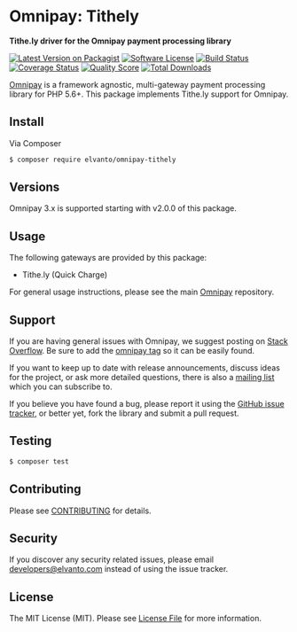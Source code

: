 # Omnipay: Tithely

**Tithe.ly driver for the Omnipay payment processing library**

[![Latest Version on Packagist](https://img.shields.io/packagist/v/elvanto/omnipay-tithely.svg?style=flat-square)](https://packagist.org/packages/elvanto/omnipay-tithely)
[![Software License](https://img.shields.io/badge/license-MIT-brightgreen.svg?style=flat-square)](LICENSE.md)
[![Build Status](https://img.shields.io/travis/elvanto/omnipay-tithely/master.svg?style=flat-square)](https://travis-ci.org/elvanto/omnipay-tithely)
[![Coverage Status](https://img.shields.io/scrutinizer/coverage/g/elvanto/omnipay-tithely.svg?style=flat-square)](https://scrutinizer-ci.com/g/elvanto/omnipay-tithely/code-structure)
[![Quality Score](https://img.shields.io/scrutinizer/g/elvanto/omnipay-tithely.svg?style=flat-square)](https://scrutinizer-ci.com/g/elvanto/omnipay-tithely)
[![Total Downloads](https://img.shields.io/packagist/dt/elvanto/omnipay-tithely.svg?style=flat-square)](https://packagist.org/packages/elvanto/omnipay-tithely)


[Omnipay](https://github.com/thephpleague/omnipay) is a framework agnostic, multi-gateway payment
processing library for PHP 5.6+. This package implements Tithe.ly support for Omnipay.

## Install

Via Composer

``` bash
$ composer require elvanto/omnipay-tithely
```

## Versions

Omnipay 3.x is supported starting with v2.0.0 of this package.

## Usage

The following gateways are provided by this package:

 * Tithe.ly (Quick Charge)

For general usage instructions, please see the main [Omnipay](https://github.com/thephpleague/omnipay) repository.

## Support

If you are having general issues with Omnipay, we suggest posting on
[Stack Overflow](http://stackoverflow.com/). Be sure to add the
[omnipay tag](http://stackoverflow.com/questions/tagged/omnipay) so it can be easily found.

If you want to keep up to date with release announcements, discuss ideas for the project,
or ask more detailed questions, there is also a [mailing list](https://groups.google.com/forum/#!forum/omnipay) which
you can subscribe to.

If you believe you have found a bug, please report it using the [GitHub issue tracker](https://github.com/elvanto/omnipay-tithely/issues),
or better yet, fork the library and submit a pull request.

## Testing

``` bash
$ composer test
```

## Contributing

Please see [CONTRIBUTING](CONTRIBUTING.md) for details.

## Security

If you discover any security related issues, please email developers@elvanto.com instead of using the issue tracker.

## License

The MIT License (MIT). Please see [License File](LICENSE.md) for more information.
